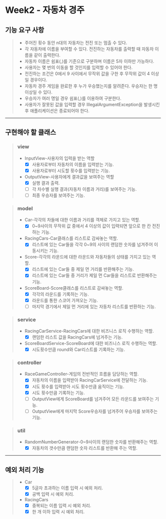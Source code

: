 # Week2 - 자동차 경주


## 기능 요구 사항
> + 주어진 횟수 동안 n대의 자동차는 전진 또는 멈출 수 있다.
> + 각 자동차에 이름을 부여할 수 있다. 전진하는 자동차를 출력할 때 자동차 이름을 같이 출력한다.
> + 자동차 이름은 쉼표(,)를 기준으로 구분하며 이름은 5자 이하만 가능하다.
> + 사용자는 몇 번의 이동을 할 것인지를 입력할 수 있어야 한다.
> + 전진하는 조건은 0에서 9 사이에서 무작위 값을 구한 후 무작위 값이 4 이상일 경우이다.
> + 자동차 경주 게임을 완료한 후 누가 우승했는지를 알려준다. 우승자는 한 명 이상일 수 있다.
> + 우승자가 여러 명일 경우 쉼표(,)를 이용하여 구분한다.
> + 사용자가 잘못된 값을 입력할 경우 IllegalArgumentException을 발생시킨 후 애플리케이션은 종료되어야 한다.
------

## 구현해야 할 클래스
> ### view
> + InputView-사용자의 입력을 받는 역할
>   + [X] 사용자로부터 자동차의 이름을 입력받는 기능.
>   + [X] 사용자로부터 시도할 횟수를 입력받는 기능.
> + OutputView-사용자에게 결과값을 보여주는 역할
>   + [X] 실행 결과 출력.
>   + [ ] 각 차수별 실행 결과(자동차 이름과 거리)를 보여주는 기능.
>   + [ ] 최종 우승자를 보여주는 기능.

> ### model
> + Car-각각의 차들에 대한 이름과 거리를 객체로 가지고 있는 역할.
>   + [X] 0~9사이의 무작위 값 중에서 4 이상의 값이 입력되면 앞으로 한 칸 전진하는 기능.
> + RacingCars-Car클래스를 리스트로 감싸놓는 역할.
>   + [X] 리스트에 있는 Car들을 각각 0~9의 사이의 랜덤한 숫자를 넘겨주어 이동시키는 기능.
> + Score-각각의 라운드에 대한 라운드와 자동차들의 상태를 가지고 있는 역할.
>   + [X] 리스트에 있는 Car들 중 제일 먼 거리를 반환해주는 기능.
>   + [X] 리스트에 있는 Car들 중 거리가 제일 먼 Car들을 리스트로 반환해주는 기능.
> + ScoreBoard-Score클래스를 리스트로 감싸놓는 역할.
>   + [X] 각각의 라운드를 기록하는 기능.
>   + [X] 라운드를 통한 스코어 가져오는 기능.
>   + [ ] 마지막 경기에서 제일 먼 거리에 있는 자동차 리스트를 반환하는 기능.

> ### service
> + RacingCarService-RacingCars에 대한 비즈니스 로직 수행하는 역할.
>   + [X] 랜덤한 리스트 값을 RacingCars에 넘겨주는 기능.
> + ScoreBoardService-ScoreBoard에 대한 비즈니스 로직 수행하는 역할.
>   + [X] 시도횟수만큼 round와 Car리스트를 기록하는 기능.

> ### controller
> + RaceGameController-게임의 전반적인 흐름을 담당하는 역할.
>   + [X] 자동차의 이름을 입력받아 RacingCarService에 전달하는 기능.
>   + [X] 시도 횟수를 입력받아 시도 횟수만큼 움직이는 기능.
>   + [X] 시도 횟수만큼 기록하는 기능.
>   + [ ] OutputView에게 ScoreBoard를 넘겨주어 모든 라운드를 보여주는 기능.
>   + [ ] OutputView에게 마지막 Score우승자를 넘겨주어 우승자를 보여주는 기능.

> ### util
> + RandomNumberGenerator-0~9사이의 랜덤한 숫자를 반환해주는 역할.
>   + [X] 자동차의 갯수만큼 랜덤한 숫자 리스트를 반환해 주는 역할.
-------

## 예외 처리 기능
> + Car
>   + [X] 5글자 초과하는 이름 입력 시 예외 처리.
>   + [X] 공백 입력 시 예외 처리.
> + RacingCars
>   + [X] 중복되는 이름 입력 시 예외 처리.
>   + [X] 한 개 이하 입력 시 예외 처리.
